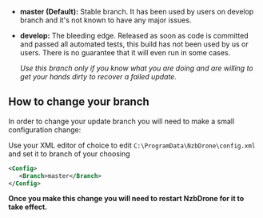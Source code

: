 - **master (Default):** Stable branch. It has been used by users on develop branch and it's not known to have any major issues.


- **develop:** The bleeding edge. Released as soon as code is committed and passed all automated tests, this build has not been used by us or users. There is no guarantee that it will even run in some cases. 

	*Use this branch only if you know what you are doing and are willing to get your hands dirty to recover a failed update.*

 




## How to change your branch ##

In order to change your update branch you will need to make a small configuration change:

Use your XML editor of choice to edit `C:\ProgramData\NzbDrone\config.xml` and set it to branch of your choosing
 

```xml
<Config>
   <Branch>master</Branch>
</Config>
```

**Once you make this change you will need to restart NzbDrone for it to take effect.**